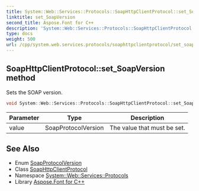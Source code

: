 ```yaml
---
title: System::Web::Services::Protocols::SoapHttpClientProtocol::set_SoapVersion method
linktitle: set_SoapVersion
second_title: Aspose.Font for C++
description: 'System::Web::Services::Protocols::SoapHttpClientProtocol::set_SoapVersion method. Sets the SOAP version in C++.'
type: docs
weight: 500
url: /cpp/system.web.services.protocols/soaphttpclientprotocol/set_soapversion/
---
```

## SoapHttpClientProtocol::set_SoapVersion method


Sets the SOAP version.

```cpp
void System::Web::Services::Protocols::SoapHttpClientProtocol::set_SoapVersion(SoapProtocolVersion value)
```


| Parameter | Type | Description |
| --- | --- | --- |
| value | SoapProtocolVersion | The value that must be set. |

## See Also

* Enum [SoapProtocolVersion](../../soapprotocolversion/)
* Class [SoapHttpClientProtocol](../)
* Namespace [System::Web::Services::Protocols](../../)
* Library [Aspose.Font for C++](../../../)

